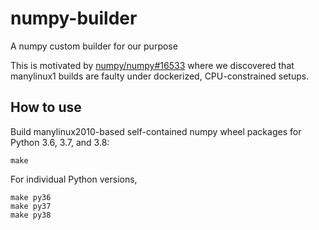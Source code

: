 # numpy-builder
A numpy custom builder for our purpose

This is motivated by [numpy/numpy#16533](https://github.com/numpy/numpy/issues/16533)
where we discovered that manylinux1 builds are faulty under dockerized, CPU-constrained setups.


## How to use

Build manylinux2010-based self-contained numpy wheel packages for Python 3.6, 3.7, and 3.8:
```console
make
```

For individual Python versions,
```console
make py36
make py37
make py38
```
